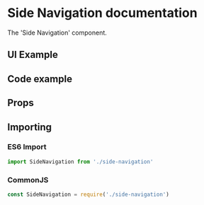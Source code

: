 # Side Navigation documentation

The 'Side Navigation' component.

## UI Example

<!-- STORY -->

## Code example

<!-- SOURCE -->

## Props

<!-- PROPS -->

## Importing

### ES6 Import

```js
import SideNavigation from './side-navigation'
```

### CommonJS

```js
const SideNavigation = require('./side-navigation')
```

